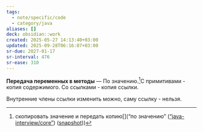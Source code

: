 ```yaml
---
tags:
  - note/specific/code
  - category/java
aliases: []
deck: obsidian::work
created: 2025-05-27 14:13:40+03:00
updated: 2025-09-28T06:16:07+03:00
sr-due: 2027-01-17
sr-interval: 476
sr-ease: 310
---
```


**Передача переменных в методы**
—
По значению.[^1]С примитивами - копия содержимого. Со ссылками - копия ссылки.

Внутренние члены ссылки изменить можно, саму ссылку - нельзя.

[^1]: скопировать значение и передать копию[](“по значению” ([“java-interview/core”](zotero://select/library/items/T3X9ZD57)) ([snapshot](zotero://open-pdf/library/items/2GAN5TQF?sel=p%3Anth-child(191)&annotation=2UAQQIK2)))

